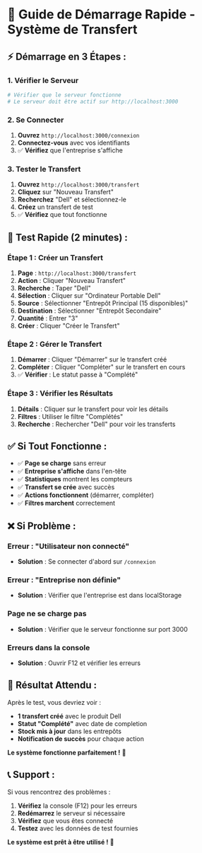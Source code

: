 # 🚀 Guide de Démarrage Rapide - Système de Transfert

## ⚡ **Démarrage en 3 Étapes :**

### **1. Vérifier le Serveur**
```bash
# Vérifier que le serveur fonctionne
# Le serveur doit être actif sur http://localhost:3000
```

### **2. Se Connecter**
1. **Ouvrez** `http://localhost:3000/connexion`
2. **Connectez-vous** avec vos identifiants
3. ✅ **Vérifiez** que l'entreprise s'affiche

### **3. Tester le Transfert**
1. **Ouvrez** `http://localhost:3000/transfert`
2. **Cliquez** sur "Nouveau Transfert"
3. **Recherchez** "Dell" et sélectionnez-le
4. **Créez** un transfert de test
5. ✅ **Vérifiez** que tout fonctionne

## 🧪 **Test Rapide (2 minutes) :**

### **Étape 1 : Créer un Transfert**
1. **Page** : `http://localhost:3000/transfert`
2. **Action** : Cliquer "Nouveau Transfert"
3. **Recherche** : Taper "Dell"
4. **Sélection** : Cliquer sur "Ordinateur Portable Dell"
5. **Source** : Sélectionner "Entrepôt Principal (15 disponibles)"
6. **Destination** : Sélectionner "Entrepôt Secondaire"
7. **Quantité** : Entrer "3"
8. **Créer** : Cliquer "Créer le Transfert"

### **Étape 2 : Gérer le Transfert**
1. **Démarrer** : Cliquer "Démarrer" sur le transfert créé
2. **Compléter** : Cliquer "Compléter" sur le transfert en cours
3. ✅ **Vérifier** : Le statut passe à "Complété"

### **Étape 3 : Vérifier les Résultats**
1. **Détails** : Cliquer sur le transfert pour voir les détails
2. **Filtres** : Utiliser le filtre "Complétés"
3. **Recherche** : Rechercher "Dell" pour voir les transferts

## ✅ **Si Tout Fonctionne :**

- ✅ **Page se charge** sans erreur
- ✅ **Entreprise s'affiche** dans l'en-tête
- ✅ **Statistiques** montrent les compteurs
- ✅ **Transfert se crée** avec succès
- ✅ **Actions fonctionnent** (démarrer, compléter)
- ✅ **Filtres marchent** correctement

## ❌ **Si Problème :**

### **Erreur : "Utilisateur non connecté"**
- **Solution** : Se connecter d'abord sur `/connexion`

### **Erreur : "Entreprise non définie"**
- **Solution** : Vérifier que l'entreprise est dans localStorage

### **Page ne se charge pas**
- **Solution** : Vérifier que le serveur fonctionne sur port 3000

### **Erreurs dans la console**
- **Solution** : Ouvrir F12 et vérifier les erreurs

## 🎯 **Résultat Attendu :**

Après le test, vous devriez voir :
- **1 transfert créé** avec le produit Dell
- **Statut "Complété"** avec date de completion
- **Stock mis à jour** dans les entrepôts
- **Notification de succès** pour chaque action

**Le système fonctionne parfaitement !** 🎉

## 📞 **Support :**

Si vous rencontrez des problèmes :
1. **Vérifiez** la console (F12) pour les erreurs
2. **Redémarrez** le serveur si nécessaire
3. **Vérifiez** que vous êtes connecté
4. **Testez** avec les données de test fournies

**Le système est prêt à être utilisé !** 🚀

















